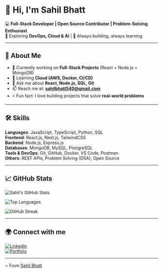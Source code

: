 # 👋 Hi, I'm Sahil Bhatt  

💻 **Full-Stack Developer | Open Source Contributor | Problem-Solving Enthusiast**  
🌱 Exploring **DevOps, Cloud & AI** | 🚀 Always building, always learning  

---

## 🚀 About Me
- 🔭 Currently working on **Full-Stack Projects** (React + Node.js + MongoDB)  
- 🌱 Learning **Cloud (AWS, Docker, CI/CD)**  
- 💬 Ask me about **React, Node.js, SQL, Git**  
- 📫 Reach me at: **sahilbhatt540@gmail.com**  
- ⚡ Fun fact: I love building projects that solve **real-world problems**  

---

## 🛠️ Skills
**Languages**: JavaScript, TypeScript, Python, SQL  
**Frontend**: React.js, Next.js, TailwindCSS  
**Backend**: Node.js, Express.js  
**Databases**: MongoDB, MySQL, PostgreSQL  
**Tools & DevOps**: Git, GitHub, Docker, VS Code, Postman  
**Others**: REST APIs, Problem Solving (DSA), Open Source  

---

## 📈 GitHub Stats
![Sahil's GitHub Stats](https://github-readme-stats.vercel.app/api?username=sahilbhatt01&show_icons=true&theme=radical)  

![Top Languages](https://github-readme-stats.vercel.app/api/top-langs/?username=sahilbhatt01&layout=compact&theme=radical)  

![GitHub Streak](https://github-readme-streak-stats.herokuapp.com/?user=sahilbhatt01&theme=radical)  

---

## 🌍 Connect with me  
[![LinkedIn](https://img.shields.io/badge/LinkedIn-blue?logo=linkedin&logoColor=white)](https://www.linkedin.com/in/sahil-bhatt-a518132ba/)   
[![Portfolio](https://img.shields.io/badge/Portfolio-black?logo=vercel&logoColor=white)](https://my-portfolio-xi-lake-24.vercel.app/)  

---
⭐️ From [Sahil Bhatt](https://github.com/sahilbhatt01)
